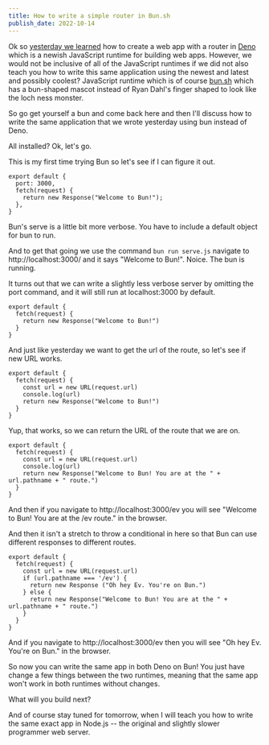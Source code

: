 ```yaml
---
title: How to write a simple router in Bun.sh
publish_date: 2022-10-14
---
```


Ok so [yesterday we learned](./howtobuildasimplerouterindeno) how to create a web app with a router in [Deno](https://deno.land/) which is a newish JavaScript runtime for building web apps. However, we would not be inclusive of all of the JavaScript runtimes if we did not also teach you how to write this same application using the newest and latest and possibly coolest? JavaScript runtime which is of course [bun.sh](https://bun.sh) which has a bun-shaped mascot instead of Ryan Dahl's finger shaped to look like the loch ness monster.

So go get yourself a bun and come back here and then I'll discuss how to write the same application that we wrote yesterday using bun instead of Deno.

All installed? Ok, let's go. 

This is my first time trying Bun so let's see if I can figure it out.

```
export default {
  port: 3000,
  fetch(request) {
    return new Response("Welcome to Bun!");
  },
}
```

Bun's serve is a little bit more verbose. You have to include a default object for bun to run.

And to get that going we use the command `bun run serve.js` navigate to http://localhost:3000/ and it says "Welcome to Bun!". Noice. The bun is running.

It turns out that we can write a slightly less verbose server by omitting the port command, and it will still run at localhost:3000 by default.

```
export default {
  fetch(request) {
    return new Response("Welcome to Bun!")
  }
}
```

And just like yesterday we want to get the url of the route, so let's see if new URL works.

```
export default {
  fetch(request) {
    const url = new URL(request.url)
    console.log(url)
    return new Response("Welcome to Bun!")
  }
}
```

Yup, that works, so we can return the URL of the route that we are on.

```
export default {
  fetch(request) {
    const url = new URL(request.url)
    console.log(url)
    return new Response("Welcome to Bun! You are at the " + url.pathname + " route.")
  }
}
```

And then if you navigate to http://localhost:3000/ev you will see "Welcome to Bun! You are at the /ev route." in the browser.

And then it isn't a stretch to throw a conditional in here so that Bun can use different responses to different routes.

```
export default {
  fetch(request) {
    const url = new URL(request.url)
    if (url.pathname === '/ev') {
      return new Response ("Oh hey Ev. You're on Bun.")
    } else {
      return new Response("Welcome to Bun! You are at the " + url.pathname + " route.")
    }
  }
}
```

And if you navigate to http://localhost:3000/ev then you will see "Oh hey Ev. You're on Bun." in the browser.

So now you can write the same app in both Deno on Bun! You just have change a few things between the two runtimes, meaning that the same app won't work in both runtimes without changes.

What will you build next? 

And of course stay tuned for tomorrow, when I will teach you how to write the same exact app in Node.js -- the original and slightly slower programmer web server.
